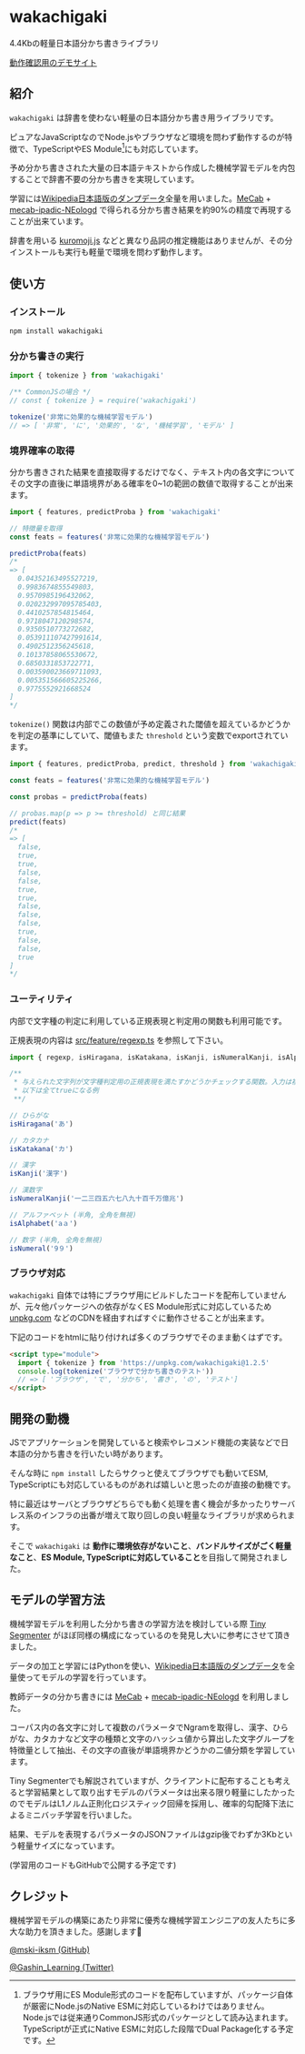 # wakachigaki

4.4Kbの軽量日本語分かち書きライブラリ

[動作確認用のデモサイト](https://yuhsak.github.io/wakachigaki/)

## 紹介

`wakachigaki` は辞書を使わない軽量の日本語分かち書き用ライブラリです。

ピュアなJavaScriptなのでNode.jsやブラウザなど環境を問わず動作するのが特徴で、TypeScriptやES Module[^1]にも対応しています。

予め分かち書きされた大量の日本語テキストから作成した機械学習モデルを内包することで辞書不要の分かち書きを実現しています。

学習には[Wikipedia日本語版のダンプデータ](https://dumps.wikimedia.org/jawiki/)全量を用いました。[MeCab](https://taku910.github.io/mecab/) + [mecab-ipadic-NEologd](https://github.com/neologd/mecab-ipadic-neologd) で得られる分かち書き結果を約90%の精度で再現することが出来ています。

辞書を用いる [kuromoji.js](https://github.com/takuyaa/kuromoji.js/) などと異なり品詞の推定機能はありませんが、その分インストールも実行も軽量で環境を問わず動作します。

[^1]: ブラウザ用にES Module形式のコードを配布していますが、パッケージ自体が厳密にNode.jsのNative ESMに対応しているわけではありません。Node.jsでは従来通りCommonJS形式のパッケージとして読み込まれます。TypeScriptが正式にNative ESMに対応した段階でDual Package化する予定です。

## 使い方

### インストール

```sh
npm install wakachigaki
```

### 分かち書きの実行

```ts
import { tokenize } from 'wakachigaki'

/** CommonJSの場合 */
// const { tokenize } = require('wakachigaki')

tokenize('非常に効果的な機械学習モデル')
// => [ '非常', 'に', '効果的', 'な', '機械学習', 'モデル' ]
```

### 境界確率の取得

分かち書きされた結果を直接取得するだけでなく、テキスト内の各文字についてその文字の直後に単語境界がある確率を0~1の範囲の数値で取得することが出来ます。

```ts
import { features, predictProba } from 'wakachigaki'

// 特徴量を取得
const feats = features('非常に効果的な機械学習モデル')

predictProba(feats)
/*
=> [
  0.04352163495527219,
  0.9983674855549803,
  0.9570985196432062,
  0.020232997095785403,
  0.4410257854815464,
  0.9718047120298574,
  0.9350510773272682,
  0.053911107427991614,
  0.4902512356245618,
  0.10137858065530672,
  0.6850331853722771,
  0.003590023669711093,
  0.005351566605225266,
  0.9775552921668524
]
*/
```

`tokenize()` 関数は内部でこの数値が予め定義された閾値を超えているかどうかを判定の基準にしていて、閾値もまた `threshold` という変数でexportされています。

```ts
import { features, predictProba, predict, threshold } from 'wakachigaki'

const feats = features('非常に効果的な機械学習モデル')

const probas = predictProba(feats)

// probas.map(p => p >= threshold) と同じ結果
predict(feats)
/*
=> [
  false,
  true,
  true,
  false,
  false,
  true,
  true,
  false,
  false,
  false,
  true,
  false,
  false,
  true
]
*/
```

### ユーティリティ

内部で文字種の判定に利用している正規表現と判定用の関数も利用可能です。

正規表現の内容は [src/feature/regexp.ts](./src/feature/regexp.ts) を参照して下さい。

```ts
import { regexp, isHiragana, isKatakana, isKanji, isNumeralKanji, isAlphabet, isNumeral } from 'wakachigaki'

/**
 * 与えられた文字列が文字種判定用の正規表現を満たすかどうかチェックする関数。入力は複数文字でもOK
 * 以下は全てtrueになる例
 **/

// ひらがな
isHiragana('あ')

// カタカナ
isKatakana('カ')

// 漢字
isKanji('漢字')

// 漢数字
isNumeralKanji('一二三四五六七八九十百千万億兆')

// アルファベット (半角, 全角を無視)
isAlphabet('aａ')

// 数字 (半角, 全角を無視)
isNumeral('9９')
```

### ブラウザ対応

`wakachigaki` 自体では特にブラウザ用にビルドしたコードを配布していませんが、元々他パッケージへの依存がなくES Module形式に対応しているため [unpkg.com](https://unpkg.com) などのCDNを経由すればすぐに動作させることが出来ます。

下記のコードをhtmlに貼り付ければ多くのブラウザでそのまま動くはずです。

```html
<script type="module">
  import { tokenize } from 'https://unpkg.com/wakachigaki@1.2.5'
  console.log(tokenize('ブラウザで分かち書きのテスト'))
  // => [ 'ブラウザ', 'で', '分かち', '書き', 'の', 'テスト']
</script>
```

## 開発の動機

JSでアプリケーションを開発していると検索やレコメンド機能の実装などで日本語の分かち書きを行いたい時があります。

そんな時に `npm install` したらサクっと使えてブラウザでも動いてESM, TypeScriptにも対応しているものがあれば嬉しいと思ったのが直接の動機です。

特に最近はサーバとブラウザどちらでも動く処理を書く機会が多かったりサーバレス系のインフラの出番が増えて取り回しの良い軽量なライブラリが求められます。

そこで `wakachigaki` は **動作に環境依存がないこと**、**バンドルサイズがごく軽量なこと**、**ES Module, TypeScriptに対応していること**を目指して開発されました。

## モデルの学習方法

機械学習モデルを利用した分かち書きの学習方法を検討している際 [Tiny Segmenter](http://chasen.org/~taku/software/TinySegmenter/) がほぼ同様の構成になっているのを発見し大いに参考にさせて頂きました。

データの加工と学習にはPythonを使い、[Wikipedia日本語版のダンプデータ](https://dumps.wikimedia.org/jawiki/)を全量使ってモデルの学習を行っています。

教師データの分かち書きには [MeCab](https://taku910.github.io/mecab/) + [mecab-ipadic-NEologd](https://github.com/neologd/mecab-ipadic-neologd) を利用しました。

コーパス内の各文字に対して複数のパラメータでNgramを取得し、漢字、ひらがな、カタカナなど文字の種類と文字のハッシュ値から算出した文字グループを特徴量として抽出、その文字の直後が単語境界かどうかの二値分類を学習しています。

Tiny Segmenterでも解説されていますが、クライアントに配布することも考えると学習結果として取り出すモデルのパラメータは出来る限り軽量にしたかったのでモデルはL1ノルム正則化ロジスティック回帰を採用し、確率的勾配降下法によるミニバッチ学習を行いました。

結果、モデルを表現するパラメータのJSONファイルはgzip後でわずか3Kbという軽量サイズになっています。

(学習用のコードもGitHubで公開する予定です)

## クレジット

機械学習モデルの構築にあたり非常に優秀な機械学習エンジニアの友人たちに多大な助力を頂きました。感謝します🙌

[@mski-iksm (GitHub)](https://github.com/mski-iksm)

[@Gashin_Learning (Twitter)](https://twitter.com/Gashin_Learning)

